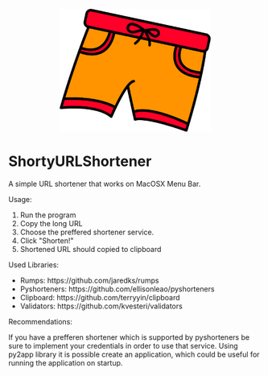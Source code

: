 <p align="center">
  <img src="Short.png" width="300"> 
</p>

# ShortyURLShortener
A simple URL shortener that works on MacOSX Menu Bar.

Usage:
<ol>
  <li>Run the program</li>
  <li>Copy the long URL</li>
  <li>Choose the preffered shortener service.</li>
  <li>Click "Shorten!"</li>
  <li>Shortened URL should copied to clipboard</li>
</ol>

Used Libraries:
<ul>
  <li>Rumps: https://github.com/jaredks/rumps</li>
  <li>Pyshorteners: https://github.com/ellisonleao/pyshorteners</li>
  <li>Clipboard: https://github.com/terryyin/clipboard</li>
  <li>Validators: https://github.com/kvesteri/validators</li>
</ul>

Recommendations:

If you have a prefferen shortener which is supported by pyshorteners be sure to implement your credentials in order to use that service.
Using py2app library it is possible create an application, which could be useful for running the application on startup.
